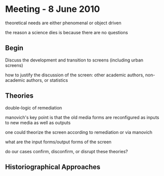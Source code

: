 # Meeting - 8 June 2010 #

theoretical needs are either phenomenal or object driven

the reason a science dies is because there are no questions

## Begin ##

Discuss the development and transition to screens (including urban screens)

how to justify the discussion of the screen: other academic authors, non-academic authors, or statistics

## Theories ##

double-logic of remediation

manovich's key point is that the old media forms are reconfigured as inputs to new media as well as outputs

one could theorize the screen according to remediation or via manovich

what are the input forms/output forms of the screen

do our cases confirm, disconfirm, or disrupt these theories?

## Historiographical Approaches ##

